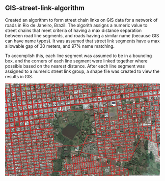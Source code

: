## GIS-street-link-algorithm
Created an algorithm to form street chain links on GIS data for a network of roads in Rio de Janeiro, Brazil. The algorith assigns a numeric value to street chains that meet criteria of having a max distance separation between road line segments, and roads having a similar name (because GIS can have name typos). It was assumed that street link segments have a max allowable gap of 30 meters, and 97% name matching. 

To accomplish this, each line segment was assumed to be in a bounding box, and the corners of each line segment were linked together where possible based on the nearest distance. After each line segment was assigned to a numeric street link group, a shape file was created to view the results in GIS.

![alttag](https://github.com/harrydurbin/GIS-street-link-algorithm/blob/master/img/rio.png)
